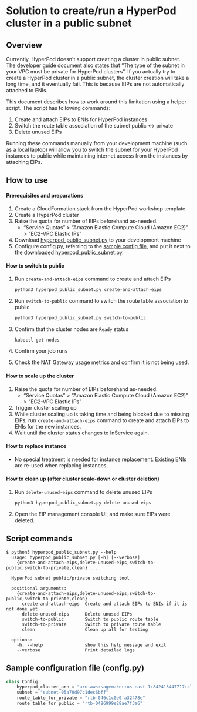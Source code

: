 # Solution to create/run a HyperPod cluster in a public subnet


## Overview

Currently, HyperPod doesn't support creating a cluster in public subnet. 
The [developer guide document](https://docs.aws.amazon.com/sagemaker/latest/dg/sagemaker-hyperpod-eks-prerequisites.html) also 
states that “The type of the subnet in your VPC must be private for HyperPod clusters”.
If you actually try to create a HyperPod cluster in a public subnet, the cluster creation will take a long time, 
and it eventually fail. This is because EIPs are not automatically attached to ENIs.

This document describes how to work around this limitation using a helper script. The script has following commands:

1. Create and attach EIPs to ENIs for HyperPod instances
2. Switch the route table association of the subnet public ↔ private
3. Delete unused EIPs

Running these commands manually from your development machine (such as a local laptop) will allow you to switch the subnet for your HyperPod instances to public while maintaining internet access from the instances by attaching EIPs.


## How to use

#### Prerequisites and preparations

1. Create a CloudFormation stack from the HyperPod workshop template
1. Create a HyperPod cluster
1. Raise the quota for number of EIPs beforehand as-needed.
    - “Service Quotas” > “Amazon Elastic Compute Cloud (Amazon EC2)” > “EC2-VPC Elastic IPs”
1. Download [hyperpod_public_subnet.py](https://github.com/shimomut/sagemaker-solutions/blob/main/hyperpod_public_subnet/hyperpod_public_subnet.py) to your development machine
1. Configure config.py, referring to the [sample config file](https://github.com/shimomut/sagemaker-solutions/blob/main/hyperpod_public_subnet/_config.py), and put it next to the downloaded hyperpod_public_subnet.py.


#### How to switch to public

1. Run `create-and-attach-eips` command to create and attach EIPs

    ``` bash
    python3 hyperpod_public_subnet.py create-and-attach-eips
    ```

1. Run `switch-to-public` command to switch the route table association to public

    ``` bash
    python3 hyperpod_public_subnet.py switch-to-public
    ```

1. Confirm that the cluster nodes are `Ready` status

    ``` bash
    kubectl get nodes
    ```

1. Confirm your job runs
1. Check the NAT Gateway usage metrics and confirm it is not being used.


#### How to scale up the cluster

1. Raise the quota for number of EIPs beforehand as-needed.
    - “Service Quotas” > “Amazon Elastic Compute Cloud (Amazon EC2)” > “EC2-VPC Elastic IPs”
1. Trigger cluster scaling up
1. While cluster scaling up is taking time and being blocked due to missing EIPs, run `create-and-attach-eips` command to create and attach EIPs to ENIs for the new instances.
1. Wait until the cluster status changes to InService again.


#### How to replace instance

* No special treatment is needed for instance replacement. Existing ENIs are re-used when replacing instances.


#### How to clean up (after cluster scale-down or cluster deletion)

1. Run `delete-unused-eips` command to delete unused EIPs

    ``` bash
    python3 hyperpod_public_subnet.py delete-unused-eips
    ```

1. Open the EIP management console UI, and make sure EIPs were deleted.



## Script commands

```
$ python3 hyperpod_public_subnet.py --help         
  usage: hyperpod_public_subnet.py [-h] [--verbose]
    {create-and-attach-eips,delete-unused-eips,switch-to-public,switch-to-private,clean} ...
  
  HyperPod subnet public/private switching tool
  
  positional arguments:
    {create-and-attach-eips,delete-unused-eips,switch-to-public,switch-to-private,clean}
      create-and-attach-eips  Create and attach EIPs to ENIs if it is not done yet
      delete-unused-eips      Delete unused EIPs
      switch-to-public        Switch to public route table
      switch-to-private       Switch to private route table
      clean                   Clean up all for testing
  
  options:
    -h, --help                show this help message and exit
    --verbose                 Print detailed logs
```


## Sample configuration file (config.py)

``` python
class Config:
    hyperpod_cluster_arn = "arn:aws:sagemaker:us-east-1:842413447717:cluster/wthlbldg1lkq"
    subnet = "subnet-05a70d97c1dec6bff"
    route_table_for_private = "rtb-046c1c0e0fa32478e"
    route_table_for_public = "rtb-0486999e28ae7f3a6"
```
